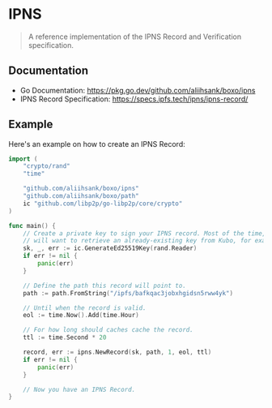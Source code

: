 # IPNS

> A reference implementation of the IPNS Record and Verification specification.

## Documentation

- Go Documentation: https://pkg.go.dev/github.com/aliihsank/boxo/ipns
- IPNS Record Specification: https://specs.ipfs.tech/ipns/ipns-record/

## Example

Here's an example on how to create an IPNS Record:

```go
import (
	"crypto/rand"
	"time"

	"github.com/aliihsank/boxo/ipns"
	"github.com/aliihsank/boxo/path"
	ic "github.com/libp2p/go-libp2p/core/crypto"
)

func main() {
	// Create a private key to sign your IPNS record. Most of the time, you
	// will want to retrieve an already-existing key from Kubo, for example.
	sk, _, err := ic.GenerateEd25519Key(rand.Reader)
	if err != nil {
		panic(err)
	}

	// Define the path this record will point to.
	path := path.FromString("/ipfs/bafkqac3jobxhgidsn5rww4yk")

	// Until when the record is valid.
	eol := time.Now().Add(time.Hour)

	// For how long should caches cache the record.
	ttl := time.Second * 20

	record, err := ipns.NewRecord(sk, path, 1, eol, ttl)
	if err != nil {
		panic(err)
	}

	// Now you have an IPNS Record.
}
```
